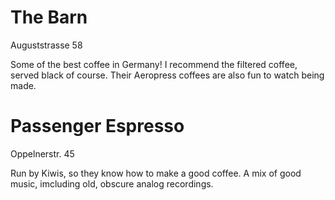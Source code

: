 # The Barn

Auguststrasse 58

Some of the best coffee in Germany! I recommend the filtered coffee,
served black of course. Their Aeropress coffees are also fun to watch
being made.

# Passenger Espresso

Oppelnerstr. 45

Run by Kiwis, so they know how to make a good coffee. A mix of good music, imcluding old, obscure analog recordings.
